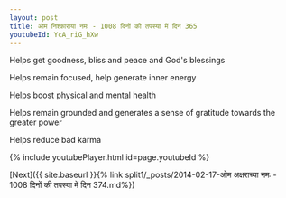 ```yaml
---
layout: post
title: ओम निश्काराया नमः - 1008 दिनों की तपस्या में दिन 365
youtubeId: YcA_riG_hXw
---
```

 
 
Helps get goodness, bliss and peace and God's blessings
 
Helps remain focused, help generate inner energy 
 
Helps boost physical and mental health 
 
Helps remain grounded and generates a sense of gratitude towards the greater power 
 
Helps reduce bad karma
 
 
 
 


{% include youtubePlayer.html id=page.youtubeId %}
 
[Next]({{ site.baseurl }}{% link  split1/_posts/2014-02-17-ओम अक्षराच्या नमः - 1008 दिनों की तपस्या में दिन 374.md%})
 
